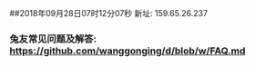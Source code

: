 ##2018年09月28日07时12分07秒 新址: 159.65.26.237
### 兔友常见问题及解答: https://github.com/wanggonging/d/blob/w/FAQ.md
